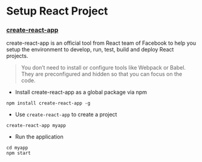 # Setup React Project

### [create-react-app](https://github.com/facebook/create-react-app)

create-react-app is an official tool from React team of Facebook to help you setup the environment to develop, run, test, build and deploy React projects.

> You don’t need to install or configure tools like Webpack or Babel.
> They are preconfigured and hidden so that you can focus on the code.

* Install create-react-app as a global package via npm

```
npm install create-react-app -g
```

* Use `create-react-app` to create a project

```
create-react-app myapp
```

* Run the application

```
cd myapp
npm start
```
